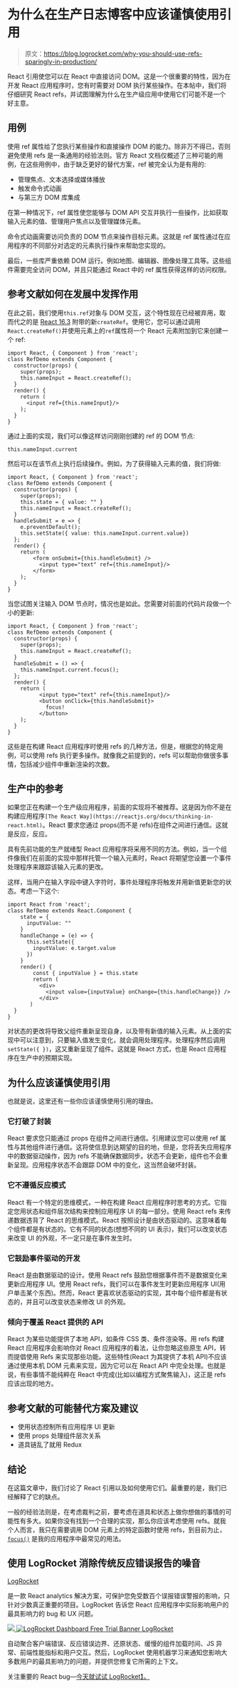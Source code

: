 # 为什么在生产日志博客中应该谨慎使用引用

> 原文：<https://blog.logrocket.com/why-you-should-use-refs-sparingly-in-production/>

React 引用使您可以在 React 中直接访问 DOM。这是一个很重要的特性，因为在开发 React 应用程序时，您有时需要对 DOM 执行某些操作。在本帖中，我们将仔细研究 React refs，并试图理解为什么在生产级应用中使用它们可能不是一个好主意。

## 用例

使用 ref 属性给了您执行某些操作和直接操作 DOM 的能力。除非万不得已，否则避免使用 refs 是一条通用的经验法则。官方 React 文档仅概述了三种可能的用例，在这些用例中，由于缺乏更好的替代方案，ref 被完全认为是有用的:

*   管理焦点、文本选择或媒体播放
*   触发命令式动画
*   与第三方 DOM 库集成

在第一种情况下，ref 属性使您能够与 DOM API 交互并执行一些操作，比如获取输入元素的值、管理用户焦点以及管理媒体元素。

命令式动画需要访问负责的 DOM 节点来操作目标元素。这就是 ref 属性通过在应用程序的不同部分对选定的元素执行操作来帮助您实现的。

最后，一些库严重依赖 DOM 运行。例如地图、编辑器、图像处理工具等。这些组件需要完全访问 DOM，并且只能通过 React 中的 ref 属性获得这样的访问权限。

## 参考文献如何在发展中发挥作用

在此之前，我们使用`this.ref`对象与 DOM 交互，这个特性现在已经被弃用，取而代之的是 [React 16.3](https://reactjs.org/blog/2018/03/29/react-v-16-3.html) 附带的新`createRef`。使用它，您可以通过调用`React.createRef()`并使用元素上的`ref`属性将一个 React 元素附加到它来创建一个 ref:

```
import React, { Component } from 'react';
class RefDemo extends Component {
  constructor(props) {
    super(props);
    this.nameInput = React.createRef(); 
  }
  render() {
    return (
      <input ref={this.nameInput}/>
    );
  }
}
```

通过上面的实现，我们可以像这样访问刚刚创建的 ref 的 DOM 节点:

```
this.nameInput.current
```

然后可以在该节点上执行后续操作。例如，为了获得输入元素的值，我们将做:

```
import React, { Component } from 'react';
class RefDemo extends Component {
  constructor(props) {
    super(props);
    this.state = { value: "" }
    this.nameInput = React.createRef(); 
  }
  handleSubmit = e => {
    e.preventDefault();
    this.setState({ value: this.nameInput.current.value})
  };
  render() {
    return (
        <form onSubmit={this.handleSubmit} />
          <input type="text" ref={this.nameInput}/>
        </form>
    );
  }
}
```

当您试图关注输入 DOM 节点时，情况也是如此。您需要对前面的代码片段做一个小的更新:

```
import React, { Component } from 'react';
class RefDemo extends Component {
  constructor(props) {
    super(props);
    this.nameInput = React.createRef();
  }
  handleSubmit = () => {
    this.nameInput.current.focus();
  };
  render() {
    return (
          <input type="text" ref={this.nameInput}/>
          <button onClick={this.handleSubmit}>
            focus!
          </button>
    );
  }
}
```

这些是在构建 React 应用程序时使用 refs 的几种方法，但是，根据您的特定用例，可以使用 refs 执行更多操作。就像我之前提到的，refs 可以帮助你做很多事情，包括减少组件中重新渲染的次数。

## 生产中的参考

如果您正在构建一个生产级应用程序，前面的实现将不被推荐。这是因为你不是在构建应用程序`[The React Way](https://reactjs.org/docs/thinking-in-react.html)`。React 要求您通过 props(而不是 refs)在组件之间进行通信。这就是反应，反应。

具有先前功能的生产就绪型 React 应用程序将采用不同的方法。例如，当一个组件像我们在前面的实现中那样托管一个输入元素时，React 将期望您设置一个事件处理程序来跟踪该输入元素的更改。

这样，当用户在输入字段中键入字符时，事件处理程序将触发并用新值更新您的状态。考虑一下这个:

```
import React from 'react';
class RefDemo extends React.Component {
    state = {
      inputValue: ""
    }
    handleChange = (e) => {
      this.setState({
        inputValue: e.target.value
      })
    }
    render() {
        const { inputValue } = this.state
        return (
          <div>
            <input value={inputValue} onChange={this.handleChange}} />
          </div>
       )
  }
}
```

对状态的更改将导致父组件重新呈现自身，以及带有新值的输入元素。从上面的实现中可以注意到，只要输入值发生变化，就会调用处理程序。处理程序然后调用`setState({ })`，这又重新呈现了组件。这就是 React 方式，也是 React 应用程序在生产中的预期实现。

## 为什么应该谨慎使用引用

也就是说，这里还有一些你应该谨慎使用引用的理由。

### 它打破了封装

React 要求您只能通过 props 在组件之间进行通信。引用建议您可以使用 ref 属性与其他组件进行通信。这将使信息到达期望的目的地，但是，您将丢失应用程序中的数据驱动操作，因为 refs 不能确保数据同步。状态不会更新，组件也不会重新呈现。应用程序状态不会跟踪 DOM 中的变化，这当然会破坏封装。

### 它不遵循反应模式

React 有一个特定的思维模式，一种在构建 React 应用程序时思考的方式。它指定您用状态和组件层次结构来控制应用程序 UI 的每一部分。使用 React refs 来传递数据违背了 React 的思维模式。React 按照设计是由状态驱动的。这意味着每个组件都是有状态的。它有不同的状态(想想不同的 UI 表示)，我们可以改变状态来改变 UI 的外观，不一定只是在事件发生时。

### 它鼓励事件驱动的开发

React 是由数据驱动的设计。使用 React refs 鼓励您根据事件而不是数据变化来更新应用程序 UI。使用 React refs，我们可以在事件发生时更新应用程序 UI(用户单击某个东西)。然而，React 更喜欢状态驱动的实现，其中每个组件都是有状态的，并且可以改变状态来修改 UI 的外观。

### 倾向于覆盖 React 提供的 API

React 为某些功能提供了本地 API，如条件 CSS 类、条件渲染等。用 refs 构建 React 应用程序会影响你对 React 应用程序的看法，让你忽略这些原生 API，转而提倡使用 Refs 来实现那些功能。这些特性(React 为其提供了本机 API)不应该通过使用本机 DOM 元素来实现，因为它可以在 React API 中完全处理。也就是说，有些事情不能纯粹在 React 中完成(比如以编程方式聚焦输入)，这正是 refs 应该出现的地方。

## 参考文献的可能替代方案及建议

*   使用状态控制所有应用程序 UI 更新
*   使用 props 处理组件层次关系
*   道具链乱了就用 Redux

## 结论

在这篇文章中，我们讨论了 React 引用以及如何使用它们。最重要的是，我们已经解释了它的缺点。

一般的经验法则是，在考虑裁判之前，要考虑在道具和状态上做你想做的事情的可能性有多大。如果你没有找到一个合理的实现，那么你应该考虑使用 refs。就我个人而言，我只在需要调用 DOM 元素上的特定函数时使用 refs，到目前为止， [`focus()`](https://developer.mozilla.org/en-US/docs/Web/API/HTMLElement/focus) 是我的应用程序中最常见的用法。

## 使用 LogRocket 消除传统反应错误报告的噪音

[LogRocket](https://lp.logrocket.com/blg/react-signup-issue-free)

是一款 React analytics 解决方案，可保护您免受数百个误报错误警报的影响，只针对少数真正重要的项目。LogRocket 告诉您 React 应用程序中实际影响用户的最具影响力的 bug 和 UX 问题。

[![](img/f300c244a1a1cf916df8b4cb02bec6c6.png) ](https://lp.logrocket.com/blg/react-signup-general) [ ![LogRocket Dashboard Free Trial Banner](img/d6f5a5dd739296c1dd7aab3d5e77eeb9.png) ](https://lp.logrocket.com/blg/react-signup-general) [LogRocket](https://lp.logrocket.com/blg/react-signup-issue-free)

自动聚合客户端错误、反应错误边界、还原状态、缓慢的组件加载时间、JS 异常、前端性能指标和用户交互。然后，LogRocket 使用机器学习来通知您影响大多数用户的最具影响力的问题，并提供您修复它所需的上下文。

关注重要的 React bug—[今天就试试 LogRocket】。](https://lp.logrocket.com/blg/react-signup-issue-free)